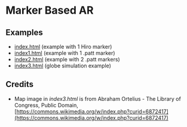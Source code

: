# Marker Based AR

## Examples
* [index.html](index.html) (example with 1 Hiro marker)
* [index1.html](index1.html) (example with 1 .patt marker)
* [index2.html](index2.html) (example with 2 .patt markers)
* [index3.html](index3.html) (globe simulation example)

## Credits
* Map image in _index3.html_ is from Abraham Ortelius - The Library of Congress, Public Domain, [https://commons.wikimedia.org/w/index.php?curid=6872417](https://commons.wikimedia.org/w/index.php?curid=6872417)
